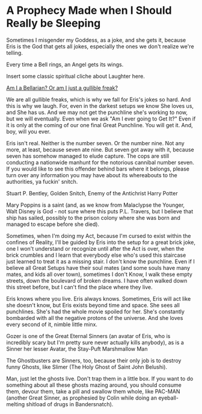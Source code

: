 # A Prophecy Made when I Should Really be Sleeping

Sometimes I misgender my Goddess, as a joke, and she gets it, because Eris is the God that gets all jokes, especially the ones we don't realize we're telling.

Every time a Bell rings, an Angel gets its wings.

Insert some classic spiritual cliche about Laughter here.

[Am I a Bellarian? Or am I just a gullible freak?][Crow]

[Crow]: https://www.youtube.com/watch?v=nFC7fyLBreU

We are all gullible freaks, which is why we fall for Eris's jokes so hard. And this is why we laugh. For, even in the darkest setups we know She loves us, and She has us. And we may not get the punchline she's working to now, but we will eventually. Even when we ask "Am I ever going to Get It?" Even if it is only at the coming of our one final Great Punchline. You will get it. And, boy, will you ever.

Eris isn't real. Neither is the number seven. Or the number nine. Not any more, at least, because seven ate nine. But seven got away with it, because seven has somehow managed to elude capture. The cops are still conducting a nationwide manhunt for the notorious cannibal number seven. If you would like to see this offender behind bars where it belongs, please turn over any information you may have about its whereabouts to the authorities, ya fuckin' snitch.

Stuart P. Bentley, Golden Snitch, Enemy of the Antichrist Harry Potter

Mary Poppins is a saint (and, as we know from Malaclypse the Younger, Walt Disney is God - not sure where this puts P.L. Travers, but I believe that ship has sailed, possibly to the prison colony where she was born and managed to escape before she died).

Sometimes, when I'm doing my Act, because I'm cursed to exist within the confines of Reality, I'll be guided by Eris into the setup for a great brick joke, one I won't understand or recognize until after the Act is over, when the brick crumbles and I learn that everybody else who's used this staircase just learned to treat it as a missing stair. I don't know the punchline. Even if I believe all Great Setups have their soul mates (and some souls have many mates, and kids all over town), sometimes I don't Know, I walk these empty streets, down the boulevard of broken dreams. I have often walked down this street before, but I can't find the place where they live.

Eris knows where you live. Eris always knows. Sometimes, Eris will act like she doesn't know, but Eris exists beyond time and space. She sees all punchlines. She's had the whole movie spoiled for her. She's constantly bombarded with all the negative protons of the universe. And she loves every second of it, nimble little minx.

Gozer is one of the Great Eternal Sinners (an avatar of Eris, who is incredibly scary but I'm pretty sure never actually kills anybody), as is a Sinner her lesser Avatar, the Stay-Puft Marshmallow Man

The Ghostbusters are Sinners, too, because their only job is to destroy funny Ghosts, like Slimer (The Holy Ghost of Saint John Belushi).

Man, just let the ghosts live. Don't trap them in a little box. If you want to do something about all these ghosts mazing around, you should consume them, devour them, take a pill and swallow them whole, like PAC-MAN (another Great Sinner, as prophesied by Colin while doing an eyeball-melting shitload of drugs in Bandersnatch).
